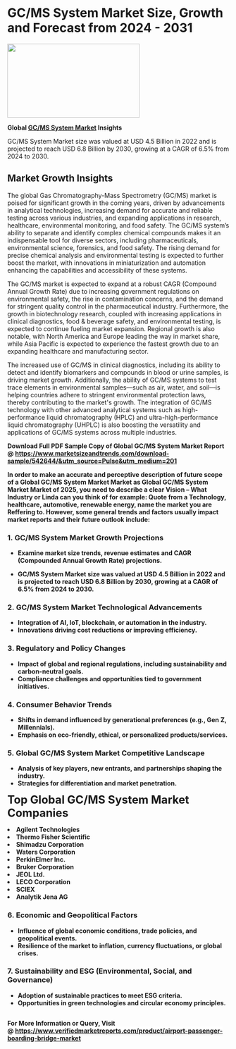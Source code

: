 <H1>GC/MS System Market Size, Growth and Forecast from 2024 - 2031</H1><img class="aligncenter size-medium wp-image-584254" src="https://thirdeyenews.in/wp-content/uploads/2024/09/Global-Market-Research-300x168.jpeg" alt="" width="300" height="168" /><p><strong>Global&nbsp;<a href="https://www.marketsizeandtrends.com/download-sample/542644/&amp;utm_source=Pulse&amp;utm_medium=201">GC/MS System Market</a> Insights</strong></p><p>GC/MS System Market size was valued at USD 4.5 Billion in 2022 and is projected to reach USD 6.8 Billion by 2030, growing at a CAGR of 6.5% from 2024 to 2030.</p><p><h2>Market Growth Insights</h2> <p>The global Gas Chromatography-Mass Spectrometry (GC/MS) market is poised for significant growth in the coming years, driven by advancements in analytical technologies, increasing demand for accurate and reliable testing across various industries, and expanding applications in research, healthcare, environmental monitoring, and food safety. The GC/MS system’s ability to separate and identify complex chemical compounds makes it an indispensable tool for diverse sectors, including pharmaceuticals, environmental science, forensics, and food safety. The rising demand for precise chemical analysis and environmental testing is expected to further boost the market, with innovations in miniaturization and automation enhancing the capabilities and accessibility of these systems.</p> <p><strong></strong></p> <p>The GC/MS market is expected to expand at a robust CAGR (Compound Annual Growth Rate) due to increasing government regulations on environmental safety, the rise in contamination concerns, and the demand for stringent quality control in the pharmaceutical industry. Furthermore, the growth in biotechnology research, coupled with increasing applications in clinical diagnostics, food & beverage safety, and environmental testing, is expected to continue fueling market expansion. Regional growth is also notable, with North America and Europe leading the way in market share, while Asia Pacific is expected to experience the fastest growth due to an expanding healthcare and manufacturing sector.</p> <p>The increased use of GC/MS in clinical diagnostics, including its ability to detect and identify biomarkers and compounds in blood or urine samples, is driving market growth. Additionally, the ability of GC/MS systems to test trace elements in environmental samples—such as air, water, and soil—is helping countries adhere to stringent environmental protection laws, thereby contributing to the market's growth. The integration of GC/MS technology with other advanced analytical systems such as high-performance liquid chromatography (HPLC) and ultra-high-performance liquid chromatography (UHPLC) is also boosting the versatility and applications of GC/MS systems across multiple industries.</p> <p><strong></p><p><span class=""><strong>Download Full PDF Sample Copy of Global GC/MS System Market Report</strong> @ <a href="https://www.marketsizeandtrends.com/download-sample/542644/&amp;utm_source=Pulse&amp;utm_medium=201" target="_blank">https://www.marketsizeandtrends.com/download-sample/542644/&amp;utm_source=Pulse&amp;utm_medium=201</a></span></p><p>In order to make an accurate and perceptive description of future scope of a Global&nbsp;GC/MS System Market Market as Global&nbsp;GC/MS System Market Market of 2025, you need to describe a clear Vision &ndash; What Industry or Linda can you think of for example: Quote from a Technology, healthcare, automotive, renewable energy, name the market you are Reffering to. However, some general trends and factors usually impact market reports and their future outlook include:</p><h3>1.&nbsp;<strong>GC/MS System Market Growth Projections</strong></h3><ul><li>Examine market size trends, revenue estimates and CAGR (Compounded Annual Growth Rate) projections.</li><li><p>GC/MS System Market size was valued at USD 4.5 Billion in 2022 and is projected to reach USD 6.8 Billion by 2030, growing at a CAGR of 6.5% from 2024 to 2030.</p></li></ul><h3>2.&nbsp;<strong>GC/MS System Market Technological Advancements</strong></h3><ul><li>Integration of AI, IoT, blockchain, or automation in the industry.</li><li>Innovations driving cost reductions or improving efficiency.</li></ul><h3>3.&nbsp;<strong>Regulatory and Policy Changes</strong></h3><ul><li>Impact of global and regional regulations, including sustainability and carbon-neutral goals.</li><li>Compliance challenges and opportunities tied to government initiatives.</li></ul><h3>4.&nbsp;<strong>Consumer Behavior Trends</strong></h3><ul><li>Shifts in demand influenced by generational preferences (e.g., Gen Z, Millennials).</li><li>Emphasis on eco-friendly, ethical, or personalized products/services.</li></ul><h3>5.&nbsp;<strong>Global GC/MS System Market Competitive Landscape</strong></h3><ul><li>Analysis of key players, new entrants, and partnerships shaping the industry.</li><li>Strategies for differentiation and market penetration.</li></ul><p data-pm-slice="1 1 []"><span style="color: inherit; font-family: inherit; font-size: 25px;">Top Global GC/MS System Market Companies</span></p><div class="" data-test-id=""><p><li>Agilent Technologies</li><li> Thermo Fisher Scientific</li><li> Shimadzu Corporation</li><li> Waters Corporation</li><li> PerkinElmer Inc.</li><li> Bruker Corporation</li><li> JEOL Ltd.</li><li> LECO Corporation</li><li> SCIEX</li><li> Analytik Jena AG</li></p></div><h3>6.&nbsp;<strong>Economic and Geopolitical Factors</strong></h3><ul><li>Influence of global economic conditions, trade policies, and geopolitical events.</li><li>Resilience of the market to inflation, currency fluctuations, or global crises.</li></ul><h3>7.&nbsp;<strong>Sustainability and ESG (Environmental, Social, and Governance)</strong></h3><ul><li>Adoption of sustainable practices to meet ESG criteria.</li><li>Opportunities in green technologies and circular economy principles.</li></ul><h2><strong style="font-size: 14px;">For More Information or Query, Visit @&nbsp;</strong><a style="background-color: #ffffff; font-size: 14px;" href="https://www.marketsizeandtrends.com/report/gc-ms-system-market/" target="_blank">https://www.verifiedmarketreports.com/product/airport-passenger-boarding-bridge-market</a></h2>
